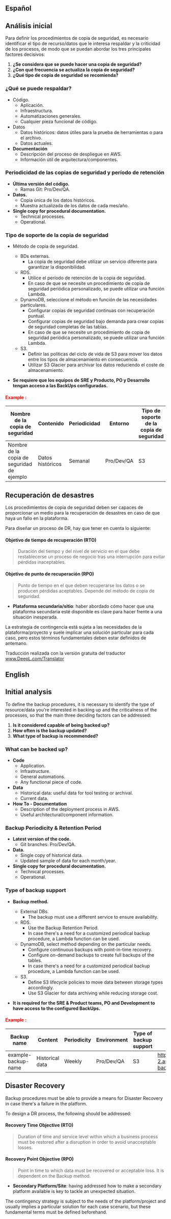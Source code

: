 ## Español

## Análisis inicial

Para definir los procedimientos de copia de seguridad, es necesario identificar el tipo de recurso/datos que le interesa respaldar y la criticidad de los procesos, de modo que se puedan abordar los tres principales factores decisivos:
1. **¿Se considera que se puede hacer una copia de seguridad?**
2. **¿Con qué frecuencia se actualiza la copia de seguridad?**
3. **¿Qué tipo de copia de seguridad se recomienda?**

### ¿Qué se puede respaldar?

- Código.
	- Aplicación.
    - Infraestructura.
    - Automatizaciones generales.
    - Cualquier pieza funcional de código.
- Datos
	- Datos históricos: datos útiles para la prueba de herramientas o para el archivo.
	- Datos actuales.
- **Documentación**
	- Descripción del proceso de despliegue en AWS.
    - Información útil de arquitectura/componentes.

### Periodicidad de las copias de seguridad y período de retención

- **Última versión del código.**
	- Ramas Git: Pro/Dev/QA.
- **Datos.**
	- Copia única de los datos históricos.
    - Muestra actualizada de los datos de cada mes/año.
- **Single copy for procedural documentation.**
	- Technical processes.
    - Operational.

### Tipo de soporte de la copia de seguridad

- Método de copia de seguridad.
	- BDs externas.
    	- La copia de seguridad debe utilizar un servicio diferente para garantizar la disponibilidad.
    - RDS.
    	- Utilice el período de retención de la copia de seguridad.
        - En caso de que se necesite un procedimiento de copia de seguridad periódica personalizado, se puede utilizar una función Lambda.
    - DynamoDB, seleccione el método en función de las necesidades particulares.
    	- Configurar copias de seguridad continuas con recuperación puntual.
        - Configurar copias de seguridad bajo demanda para crear copias de seguridad completas de las tablas.
        - En caso de que se necesite un procedimiento de copia de seguridad periódica personalizado, se puede utilizar una función Lambda.
	- S3.
    	- Definir las políticas del ciclo de vida de S3 para mover los datos entre los tipos de almacenamiento en consecuencia.
    	- Utilizar S3 Glacier para archivar los datos reduciendo el coste de almacenamiento.
        
- **Se requiere que los equipos de SRE y Producto, PO y Desarrollo tengan acceso a las BackUps configuradas.**

#### <b><span style="color:red"> Example :</span></b>
 
 | Nombre de la copia de seguridad | Contenido | Periodicidad | Entorno | Tipo de soporte de la copia de seguridad | Ubicación 
 |--|--|--|--|--|--|
 |Nombre de la copia de seguridad de ejemplo | Datos históricos | Semanal | Pro/Dev/QA | S3 |https://s3.us-west-2.amazonaws.com/mybucket/example-backup-name.
 
 ## Recuperación de desastres
 
 Los procedimientos de copia de seguridad deben ser capaces de proporcionar un medio para la recuperación de desastres en caso de que haya un fallo en la plataforma.
 
 Para diseñar un proceso de DR, hay que tener en cuenta lo siguiente: 
  #### Objetivo de tiempo de recuperación (RTO)
 > Duración del tiempo y del nivel de servicio en el que debe restablecerse un proceso de negocio tras una interrupción para evitar pérdidas inaceptables.
 #### Objetivo de punto de recuperación (RPO)
 > Punto de tiempo en el que deben recuperarse los datos o se producen pérdidas aceptables. Depende del método de copia de seguridad.
 - **Plataforma secundaria/sitio**: haber abordado cómo hacer que una plataforma secundaria esté disponible es clave para hacer frente a una situación inesperada.
 
 La estrategia de contingencia está sujeta a las necesidades de la plataforma/proyecto y suele implicar una solución particular para cada caso, pero estos términos fundamentales deben estar definidos de antemano.

Traducción realizada con la versión gratuita del traductor www.DeepL.com/Translator


## English

## Initial analysis

To define the backup procedures, it is necessary to identify the type of resource/data you're interested in backing up and the criticalness of the processes, so that the main three deciding factors can be addressed:
1. **Is it considered capable of being backed up?**
2. **How often is the backup updated?**
3. **What type of backup is recommended?**

### What can be backed up?

- **Code**
	- Application.
    - Infrastructure.
    - General automations.
    - Any functional piece of code.
- **Data**
	- Historical data: useful data for tool testing or archival.
	- Current data.
- **How To - Documentation**
	- Description of the deployment process in AWS.
    - Useful architectural/component information.

### Backup Periodicity & Retention Period

- **Latest version of the code.**
	- Git branches: Pro/Dev/QA.
- **Data.**
	- Single copy of historical data.
    - Updated sample of data for each month/year.
- **Single copy for procedural documentation.**
	- Technical processes.
    - Operational.

### Type of backup support

- **Backup method.**
	- External DBs.
    	- The backup must use a different service to ensure availability.
    - RDS.
    	- Use the Backup Retention Period.
        - In case there's a need for a customized periodical backup procedure, a Lambda function can be used.
    - DynamoDB, select method depending on the particular needs.
    	- Configure continuous backups with point-in-time recovery.
        - Configure on-demand backups to create full backups of the tables.
        - In case there's a need for a customized periodical backup procedure, a Lambda function can be used.
	- S3.
    	- Define S3 lifecycle policies to move data between storage types accordingly.
    	- Use S3 Glacier for data archiving while reducing storage cost.
        
- **It is required for the SRE & Product teams, PO and Development to have access to the configured BackUps.**

####  <b><span style="color:red"> Example :</span></b>
 
 | Backup name | Content | Periodicity | Environment | Type of backup support | Location | 
 |--|--|--|--|--|--|
 |example-backup-name | Historical data | Weekly| Pro/Dev/QA | S3 |https://s3.us-west-2.amazonaws.com/mybucket/example-backup-name.
 
 ## Disaster Recovery
 
 Backup procedures must be able to provide a means for Disaster Recovery in case there's a failure in the platform.
 
 To design a DR process, the following should be addressed: 
  #### Recovery Time Objective (RTO)
 > Duration of time and service level within which a business process must be restored after a disruption in order to avoid unacceptable losses.
 #### Recovery Point Objective (RPO)
 > Point in time to which data must be recovered or acceptable loss. It is dependent on the Backup method.
 - **Secondary Platform/Site**: having addressed how to make a secondary platform available is key to tackle an unexpected situation.
 
 The contingency strategy is subject to the needs of the platform/project and usually implies a particular solution for each case scenario, but these fundamental terms must be defined beforehand.